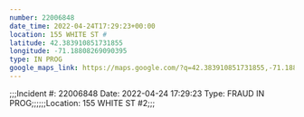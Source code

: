 ```yaml
---
number: 22006848
date_time: 2022-04-24T17:29:23+00:00
location: 155 WHITE ST #
latitude: 42.383910851731855
longitude: -71.18808269090395
type: IN PROG
google_maps_link: https://maps.google.com/?q=42.383910851731855,-71.18808269090395
---
```


;;;Incident #: 22006848   Date: 2022-04-24 17:29:23    Type: FRAUD IN PROG;;;;;;Location: 155 WHITE ST #2;;;
